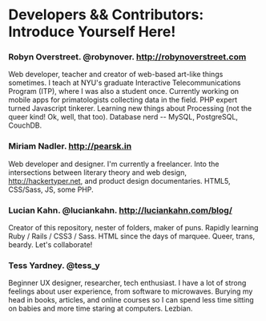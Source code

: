 <h1>Developers && Contributors: Introduce Yourself Here!</h1>

### Robyn Overstreet. @robynover. http://robynoverstreet.com

Web developer, teacher and creator of web-based art-like things sometimes. I teach at NYU's graduate Interactive Telecommunications Program (ITP), where I was also a student once. Currently working on mobile apps for primatologists collecting data in the field. PHP expert turned Javascript tinkerer. Learning new things about Processing (not the queer kind! Ok, well, that too). Database nerd -- MySQL, PostgreSQL, CouchDB. 

### Miriam Nadler. http://pearsk.in

Web developer and designer. I'm currently a freelancer. Into the intersections between literary theory and web design, http://hackertyper.net, and product design documentaries.  HTML5, CSS/Sass, JS, some PHP.

### Lucian Kahn. @luciankahn. http://luciankahn.com/blog/ 

Creator of this repository, nester of folders, maker of puns. Rapidly learning Ruby / Rails / CSS3 / Sass. HTML since the days of marquee. Queer, trans, beardy. Let's collaborate! 

### Tess Yardney. @tess_y

Beginner UX designer, researcher, tech enthusiast. I have a lot of strong feelings about user experience, from software to microwaves. Burying my head in books, articles, and online courses so I can spend less time sitting on babies and more time staring at computers. Lezbian.
